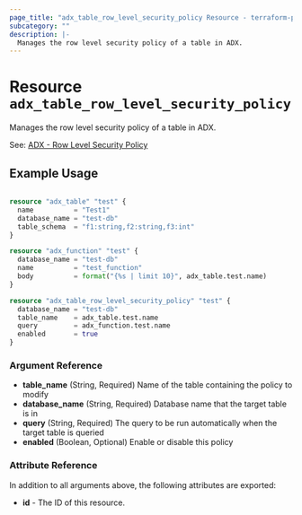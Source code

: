 ```yaml
---
page_title: "adx_table_row_level_security_policy Resource - terraform-provider-adx"
subcategory: ""
description: |-
  Manages the row level security policy of a table in ADX.
---
```


# Resource `adx_table_row_level_security_policy`

Manages the row level security policy of a table in ADX.

See: [ADX - Row Level Security Policy](https://docs.microsoft.com/en-us/azure/data-explorer/kusto/management/rowlevelsecuritypolicy)

## Example Usage

```terraform

resource "adx_table" "test" {
  name          = "Test1"
  database_name = "test-db"
  table_schema  = "f1:string,f2:string,f3:int"
}

resource "adx_function" "test" {
  database_name = "test-db"
  name          = "test_function"
  body          = format("{%s | limit 10}", adx_table.test.name)
}

resource "adx_table_row_level_security_policy" "test" {
  database_name = "test-db"
  table_name    = adx_table.test.name
  query         = adx_function.test.name
  enabled       = true
}

```

### Argument Reference

- **table_name** (String, Required) Name of the table containing the policy to modify
- **database_name** (String, Required) Database name that the target table is in
- **query** (String, Required) The query to be run automatically when the target table is queried
- **enabled** (Boolean, Optional) Enable or disable this policy

### Attribute Reference

In addition to all arguments above, the following attributes are exported:

- **id** - The ID of this resource.
